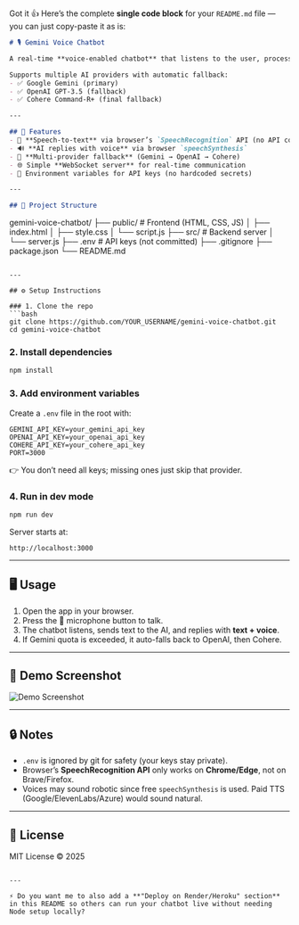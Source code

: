 Got it 👍
Here’s the complete **single code block** for your `README.md` file — you can just copy-paste it as is:

```markdown
# 🎙️ Gemini Voice Chatbot

A real-time **voice-enabled chatbot** that listens to the user, processes their query using AI models, and responds back with **speech + text**.  

Supports multiple AI providers with automatic fallback:  
- ✅ Google Gemini (primary)  
- ✅ OpenAI GPT-3.5 (fallback)  
- ✅ Cohere Command-R+ (final fallback)  

---

## 🚀 Features
- 🎤 **Speech-to-text** via browser’s `SpeechRecognition` API (no API cost)  
- 🔊 **AI replies with voice** via browser `speechSynthesis`  
- 🔄 **Multi-provider fallback** (Gemini → OpenAI → Cohere)  
- 🌐 Simple **WebSocket server** for real-time communication  
- 🔐 Environment variables for API keys (no hardcoded secrets)  

---

## 📂 Project Structure
```

gemini-voice-chatbot/
├── public/             # Frontend (HTML, CSS, JS)
│   ├── index.html
│   ├── style.css
│   └── script.js
├── src/                # Backend server
│   └── server.js
├── .env                # API keys (not committed)
├── .gitignore
├── package.json
└── README.md

````

---

## ⚙️ Setup Instructions

### 1. Clone the repo
```bash
git clone https://github.com/YOUR_USERNAME/gemini-voice-chatbot.git
cd gemini-voice-chatbot
````

### 2. Install dependencies

```bash
npm install
```

### 3. Add environment variables

Create a `.env` file in the root with:

```
GEMINI_API_KEY=your_gemini_api_key
OPENAI_API_KEY=your_openai_api_key
COHERE_API_KEY=your_cohere_api_key
PORT=3000
```

👉 You don’t need all keys; missing ones just skip that provider.

### 4. Run in dev mode

```bash
npm run dev
```

Server starts at:

```
http://localhost:3000
```

---

## 🖥️ Usage

1. Open the app in your browser.
2. Press the 🎤 microphone button to talk.
3. The chatbot listens, sends text to the AI, and replies with **text + voice**.
4. If Gemini quota is exceeded, it auto-falls back to OpenAI, then Cohere.

---

## 📸 Demo Screenshot

![Demo Screenshot](https://via.placeholder.com/800x400?text=Gemini+Voice+Chatbot)

---

## 🔒 Notes

* `.env` is ignored by git for safety (your keys stay private).
* Browser’s **SpeechRecognition API** only works on **Chrome/Edge**, not on Brave/Firefox.
* Voices may sound robotic since free `speechSynthesis` is used. Paid TTS (Google/ElevenLabs/Azure) would sound natural.

---

## 📜 License

MIT License © 2025

```

---

⚡ Do you want me to also add a **"Deploy on Render/Heroku" section** in this README so others can run your chatbot live without needing Node setup locally?
```
